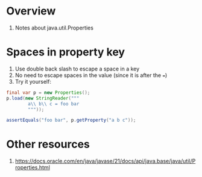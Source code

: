 # Overview
1. Notes about java.util.Properties


# Spaces in property key
1. Use double back slash to escape a space in a key
1. No need to escape spaces in the value (since it is after the `=`)
1. Try it yourself:
```java
final var p = new Properties();
p.load(new StringReader("""
        a\\ b\\ c = foo bar
        """));

assertEquals("foo bar", p.getProperty("a b c"));
```


# Other resources
1. https://docs.oracle.com/en/java/javase/21/docs/api/java.base/java/util/Properties.html

